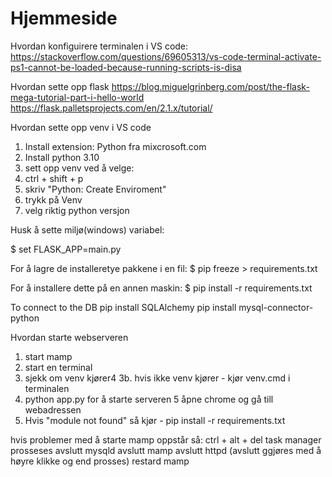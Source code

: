 # Hjemmeside

Hvordan konfiguirere terminalen i VS code:
https://stackoverflow.com/questions/69605313/vs-code-terminal-activate-ps1-cannot-be-loaded-because-running-scripts-is-disa

Hvordan sette opp flask
https://blog.miguelgrinberg.com/post/the-flask-mega-tutorial-part-i-hello-world
https://flask.palletsprojects.com/en/2.1.x/tutorial/



Hvordan sette opp venv i VS code
1. Install extension: Python fra mixcrosoft.com
2. Install python 3.10
3. sett opp venv ved å velge: 
4. ctrl + shift + p 
5. skriv "Python: Create Enviroment"
6. trykk på Venv 
7. velg riktig python versjon

Husk å sette miljø(windows) variabel: 

$ set FLASK_APP=main.py


For å lagre de installeretye pakkene i en fil:
$ pip freeze > requirements.txt 

For å installere dette på en annen maskin: 
$ pip install -r requirements.txt


To connect to the DB
pip install SQLAlchemy
pip install mysql-connector-python

Hvordan starte webserveren
1. start mamp
2. start en terminal
3. sjekk om venv kjører4
3b. hvis ikke venv kjører - kjør venv.cmd i terminalen
4. python app.py  for å starte serveren
5 åpne chrome og gå till webadressen
6. Hvis "module not found" så kjør - pip install -r requirements.txt

hvis problemer med å starte mamp oppstår så: 
ctrl + alt + del
task manager
prosseses
avslutt mysqld 
avslutt mamp
avslutt httpd
(avslutt ggjøres med å høyre klikke og end prosses)
restard mamp
